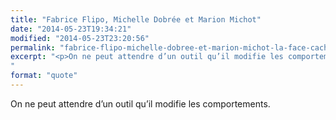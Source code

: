 ```yaml
---
title: "Fabrice Flipo, Michelle Dobrée et Marion Michot"
date: "2014-05-23T19:34:21"
modified: "2014-05-23T23:20:56"
permalink: "fabrice-flipo-michelle-dobree-et-marion-michot-la-face-cachee-du-numerique/index.html"
excerpt: "<p>On ne peut attendre d’un outil qu’il modifie les comportements.</p>
"
format: "quote"
---
```

<p>On ne peut attendre d’un outil qu’il modifie les comportements.</p>

